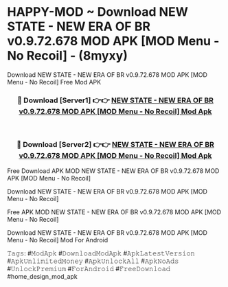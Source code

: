 # HAPPY-MOD ~ Download NEW STATE - NEW ERA OF BR v0.9.72.678 MOD APK [MOD Menu - No Recoil] - (8myxy)
Download NEW STATE - NEW ERA OF BR v0.9.72.678 MOD APK [MOD Menu - No Recoil] Free Mod APK

<div align="center">
<h3>🔴 Download [Server1] 👉👉 <a href="https://apk-comot.site?title=NEW_STATE_-_NEW_ERA_OF_BR_v0.9.72.678_MOD_APK_[MOD_Menu_-_No_Recoil]">NEW STATE - NEW ERA OF BR v0.9.72.678 MOD APK [MOD Menu - No Recoil] Mod Apk</a></h3><br>

<h3>🔴 Download [Server2] 👉👉 <a href="https://apk-comot.site?title=NEW_STATE_-_NEW_ERA_OF_BR_v0.9.72.678_MOD_APK_[MOD_Menu_-_No_Recoil]">NEW STATE - NEW ERA OF BR v0.9.72.678 MOD APK [MOD Menu - No Recoil] Mod Apk</a></h3>
</div>


Free Download APK MOD NEW STATE - NEW ERA OF BR v0.9.72.678 MOD APK [MOD Menu - No Recoil]

Download NEW STATE - NEW ERA OF BR v0.9.72.678 MOD APK [MOD Menu - No Recoil] 

Free APK MOD NEW STATE - NEW ERA OF BR v0.9.72.678 MOD APK [MOD Menu - No Recoil] 

Download NEW STATE - NEW ERA OF BR v0.9.72.678 MOD APK [MOD Menu - No Recoil] Mod For Android

𝚃𝚊𝚐𝚜: #𝙼𝚘𝚍𝙰𝚙𝚔 #𝙳𝚘𝚠𝚗𝚕𝚘𝚊𝚍𝙼𝚘𝚍𝙰𝚙𝚔 #𝙰𝚙𝚔𝙻𝚊𝚝𝚎𝚜𝚝𝚅𝚎𝚛𝚜𝚒𝚘𝚗 #𝙰𝚙𝚔𝚄𝚗𝚕𝚒𝚖𝚒𝚝𝚎𝚍𝙼𝚘𝚗𝚎𝚢 #𝙰𝚙𝚔𝚄𝚗𝚕𝚘𝚌𝚔𝙰𝚕𝚕 #𝙰𝚙𝚔𝙽𝚘𝙰𝚍𝚜 #𝚄𝚗𝚕𝚘𝚌𝚔𝙿𝚛𝚎𝚖𝚒𝚞𝚖 #𝙵𝚘𝚛𝙰𝚗𝚍𝚛𝚘𝚒𝚍 #𝙵𝚛𝚎𝚎𝙳𝚘𝚠𝚗𝚕𝚘𝚊𝚍 #home_design_mod_apk